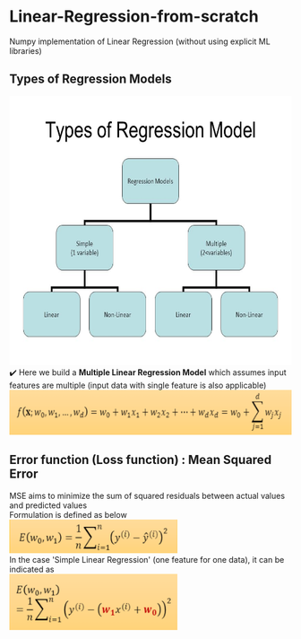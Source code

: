 # Linear-Regression-from-scratch
Numpy implementation of Linear Regression (without using explicit ML libraries)


## Types of Regression Models
<div>
  <div>
    <img src="imgs/types.jpg" width="600" height="480"/>
  </div>
  <div>
    ✔️ Here we build a <b>Multiple Linear Regression Model</b> which assumes input features are multiple (input data with single feature is also applicable) <br>
        <img src="imgs/multiple_linear_regression.PNG" width="650" height="80"/>
  </div>
</div>

## Error function (Loss function) : Mean Squared Error
<div>
MSE aims to minimize the sum of squared residuals between actual values and predicted values <br>
Formulation is defined as below <br>
<img src="imgs/mse.PNG" width="300" height="60"/><br>
In the case 'Simple Linear Regression' (one feature for one data), it can be indicated as <br>
<img src="imgs/mse_simple.PNG" width="300" height="100"/>
</div>

